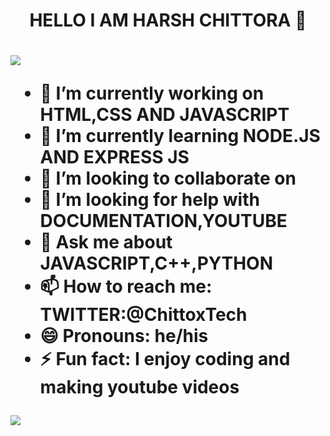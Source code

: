 <h1 align="center"> HELLO I AM HARSH CHITTORA 👋<h1>
  <img src="https://drive.google.com/file/d/11gS1tiN0HsQDm5X2F4Mg1u_HptgA4Ajg/view?usp=sharing" align="center">

- 🔭 I’m currently working on HTML,CSS AND JAVASCRIPT
- 🌱 I’m currently learning NODE.JS AND EXPRESS JS
- 👯 I’m looking to collaborate on 
- 🤔 I’m looking for help with DOCUMENTATION,YOUTUBE
- 💬 Ask me about JAVASCRIPT,C++,PYTHON
- 📫 How to reach me: TWITTER:@ChittoxTech
- 😄 Pronouns: he/his
- ⚡ Fun fact: I enjoy coding and making youtube videos

<img src="https://github-readme-stats.vercel.app/api?username=HARSHCHITTORA&&show_icons=true&title_color=ffffff&icon_color=bb2acf&text_color=daf7dc&bg_color=151515">

